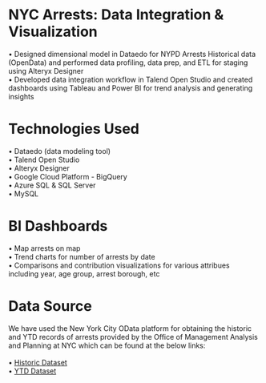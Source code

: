 # NYC Arrests: Data Integration & Visualization

• Designed dimensional model in Dataedo for NYPD Arrests Historical data (OpenData) and performed data profiling, data prep, and ETL for staging using Alteryx Designer  <br />
• Developed data integration workflow in Talend Open Studio and created dashboards using Tableau and Power BI for trend analysis and generating insights

# Technologies Used

• Dataedo (data modeling tool) <br />
• Talend Open Studio <br />
• Alteryx Designer <br />
• Google Cloud Platform - BigQuery <br />
• Azure SQL & SQL Server <br />
• MySQL <br />

# BI Dashboards

• Map arrests on map <br />
• Trend charts for number of arrests by date <br />
• Comparisons and contribution visualizations for various attribues including year, age group, arrest borough, etc <br />

# Data Source

We have used the New York City OData platform for obtaining the historic and YTD records of arrests provided by the Office of Management Analysis and Planning at NYC which can be found at the below links: <br />  
• [Historic Dataset](https://data.cityofnewyork.us/Public-Safety/NYPD-Arrests-Data-Historic-/8h9b-rp9u) <br />
• [YTD Dataset](https://data.cityofnewyork.us/Public-Safety/NYPD-Arrest-Data-Year-to-Date-/uip8-fykc) <br />
